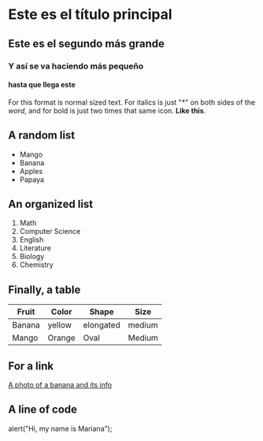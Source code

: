 # Este es el título principal 
## Este es el segundo más grande
### Y así se va haciendo más pequeño 
#### hasta que llega este 

For this format is normal sized text. For italics is just "*" on both sides of the *word*, and for bold is just two times that same icon. **Like this**.

## **A random list**
- Mango
- Banana
- Apples
- Papaya
## **An organized list** 
1. Math
2. Computer Science
3. English
4. Literature
5. Biology
6. Chemistry
## **Finally, a table** 
|Fruit|Color|Shape|Size|
| --- | --- | --- | -- |
|Banana|yellow|elongated|medium|
|Mango|Orange|Oval|Medium|
## **For a link**
[A photo of a banana and its info](https://www.bbcgoodfood.com/howto/guide/health-benefits-bananas)
## **A line of code**
alert("Hi, my name is Mariana");
